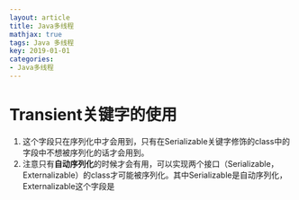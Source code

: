 ```yaml
---
layout: article
title: Java多线程
mathjax: true
tags: Java 多线程
key: 2019-01-01
categories:
- Java多线程
---
```

# Transient关键字的使用

1. 这个字段只在序列化中才会用到，只有在Serializable关键字修饰的class中的字段中不想被序列化的话才会用到。
2. 注意只有**自动序列化**的时候才会有用，可以实现两个接口（Serializable，Externalizable）的class才可能被序列化。其中Serializable是自动序列化，Externalizable这个字段是